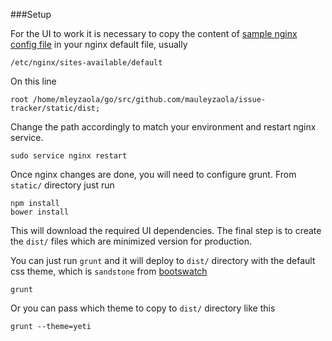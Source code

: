 ###Setup

For the UI to work it is necessary to copy the content of [sample nginx config file](/docs/nginx/nginx.default.linux.txt) in your nginx default file, usually
```
/etc/nginx/sites-available/default
```
On this line
```
root /home/mleyzaola/go/src/github.com/mauleyzaola/issue-tracker/static/dist;
```
Change the path accordingly to match your environment and restart nginx service.
```
sudo service nginx restart
```
Once nginx changes are done, you will need to configure grunt. From ```static/``` directory just run
```
npm install
bower install
```
This will download the required UI dependencies. The final step is to create the ```dist/``` files which are minimized version for production.

You can just run ```grunt``` and it will deploy to ```dist/``` directory with the default css theme, which is ```sandstone``` from [bootswatch](http://bootswatch.com/sandstone/)
```
grunt
```
Or you can pass which theme to copy to ```dist/``` directory like this
```
grunt --theme=yeti
```
